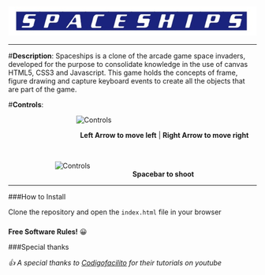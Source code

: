 ![Spaceships Logo](/img/logo.jpg)
****
#**Description**: 
Spaceships is a clone of the arcade game space invaders, developed for the purpose to consolidate knowledge in the use of canvas HTML5, CSS3 and Javascript. This game holds the concepts of frame, figure drawing and capture keyboard events to create all the objects that are part of the game.

#**Controls**:

 &nbsp;&nbsp; &nbsp;&nbsp; &nbsp;&nbsp; &nbsp;&nbsp; &nbsp;&nbsp; &nbsp;&nbsp; &nbsp;&nbsp; &nbsp;&nbsp; &nbsp;&nbsp; &nbsp;&nbsp; &nbsp;&nbsp; &nbsp;&nbsp;![Controls](http://wajahatfaiz.weebly.com/uploads/5/4/6/8/54686435/6906645_orig.png)

 &nbsp;&nbsp; &nbsp; &nbsp;&nbsp; &nbsp;&nbsp;&nbsp;&nbsp; &nbsp;&nbsp;&nbsp;&nbsp; &nbsp;&nbsp;&nbsp;&nbsp; &nbsp;&nbsp;&nbsp;&nbsp; &nbsp;&nbsp; &nbsp;&nbsp; &nbsp;&nbsp; **Left Arrow to move left** | **Right Arrow to move right** 

<br>

 &nbsp;&nbsp; &nbsp;&nbsp;&nbsp; &nbsp;&nbsp;&nbsp;&nbsp; &nbsp;&nbsp;&nbsp;&nbsp;&nbsp;&nbsp;&nbsp;&nbsp;&nbsp; &nbsp;&nbsp;![Controls](http://joshbenson.com/wp-content/uploads/2013/05/space-bar.jpg?76fc58)<br>
&nbsp;&nbsp; &nbsp;&nbsp;&nbsp; &nbsp;&nbsp;&nbsp;&nbsp;&nbsp;&nbsp; &nbsp;&nbsp;&nbsp; &nbsp;&nbsp;&nbsp;&nbsp;&nbsp;&nbsp; &nbsp;&nbsp;&nbsp; &nbsp;&nbsp;&nbsp;&nbsp;&nbsp;&nbsp; &nbsp;&nbsp;&nbsp; &nbsp;&nbsp;&nbsp;&nbsp;&nbsp;&nbsp; &nbsp;&nbsp;&nbsp; &nbsp;&nbsp;&nbsp;&nbsp;&nbsp;&nbsp; &nbsp;&nbsp;&nbsp; &nbsp;&nbsp;**Spacebar to shoot**

****

###How to Install

Clone the repository and open the `` index.html `` file in your browser

###
**Free Software Rules!** :grinning:

###Special thanks 

_:+1: A special thanks to [Codigofacilito](http://codigofacilito.com/) for their tutorials on youtube_
